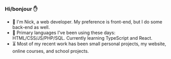 ### Hi/bonjour :raised_hand:

- :evergreen_tree:  I'm Nick, a web developer. My preference is front-end, but I do some back-end as well.
- :pencil:  Primary languages I've been using these days: HTML/CSS/JS/PHP/SQL. Currently learning TypeScript and React.
- :hourglass_flowing_sand: Most of my recent work has been small personal projects, my website, online courses, and school projects.

<!--
**nlamo/nlamo** is a ✨ _special_ ✨ repository because its `README.md` (this file) appears on your GitHub profile.
-->
